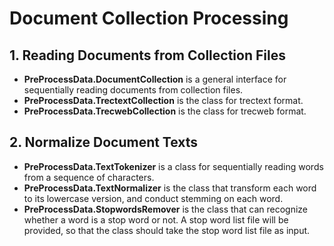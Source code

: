 # Document Collection Processing

## 1. Reading Documents from Collection Files

- **PreProcessData.DocumentCollection** is a general interface for sequentially reading documents from collection files.
- **PreProcessData.TrectextCollection** is the class for trectext format.
- **PreProcessData.TrecwebCollection** is the class for trecweb format.

## 2. Normalize Document Texts

- **PreProcessData.TextTokenizer** is a class for sequentially reading words from a sequence of characters.
- **PreProcessData.TextNormalizer** is the class that transform each word to its lowercase version, and conduct stemming on each word.
- **PreProcessData.StopwordsRemover** is the class that can recognize whether a word is a stop word or not. A stop word list file will be provided, so that the class should take the stop word list file as input.
